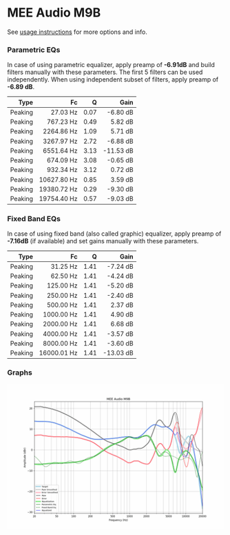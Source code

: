 # MEE Audio M9B
See [usage instructions](https://github.com/jaakkopasanen/AutoEq#usage) for more options and info.

### Parametric EQs
In case of using parametric equalizer, apply preamp of **-6.91dB** and build filters manually
with these parameters. The first 5 filters can be used independently.
When using independent subset of filters, apply preamp of **-6.89 dB**.

| Type    | Fc          |    Q | Gain      |
|--------:|------------:|-----:|----------:|
| Peaking | 27.03 Hz    | 0.07 | -6.80 dB  |
| Peaking | 767.23 Hz   | 0.49 | 5.82 dB   |
| Peaking | 2264.86 Hz  | 1.09 | 5.71 dB   |
| Peaking | 3267.97 Hz  | 2.72 | -6.88 dB  |
| Peaking | 6551.64 Hz  | 3.13 | -11.53 dB |
| Peaking | 674.09 Hz   | 3.08 | -0.65 dB  |
| Peaking | 932.34 Hz   | 3.12 | 0.72 dB   |
| Peaking | 10627.80 Hz | 0.85 | 3.59 dB   |
| Peaking | 19380.72 Hz | 0.29 | -9.30 dB  |
| Peaking | 19754.40 Hz | 0.57 | -9.03 dB  |

### Fixed Band EQs
In case of using fixed band (also called graphic) equalizer, apply preamp of **-7.16dB**
(if available) and set gains manually with these parameters.

| Type    | Fc          |    Q | Gain      |
|--------:|------------:|-----:|----------:|
| Peaking | 31.25 Hz    | 1.41 | -7.24 dB  |
| Peaking | 62.50 Hz    | 1.41 | -4.24 dB  |
| Peaking | 125.00 Hz   | 1.41 | -5.20 dB  |
| Peaking | 250.00 Hz   | 1.41 | -2.40 dB  |
| Peaking | 500.00 Hz   | 1.41 | 2.37 dB   |
| Peaking | 1000.00 Hz  | 1.41 | 4.90 dB   |
| Peaking | 2000.00 Hz  | 1.41 | 6.68 dB   |
| Peaking | 4000.00 Hz  | 1.41 | -3.57 dB  |
| Peaking | 8000.00 Hz  | 1.41 | -3.60 dB  |
| Peaking | 16000.01 Hz | 1.41 | -13.03 dB |

### Graphs
![](./MEE%20Audio%20M9B.png)